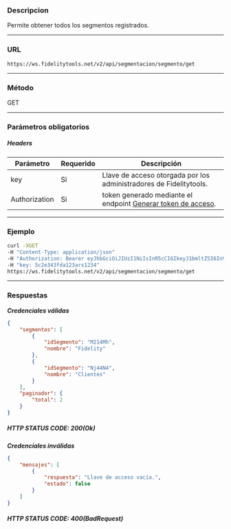 ### Descripcion
Permite obtener todos los segmentos registrados.
___

### URL
` https://ws.fidelitytools.net/v2/api/segmentacion/segmento/get `
___

### Método
GET
___
### Parámetros obligatorios

##### Headers

|Parámetro |Requerido |Descripción                 |
|----------|----------|----------------------------|
| key         | Si		 | Llave de acceso otorgada por los administradores de Fidelitytools. | 
| Authorization       | Si		 | token generado mediante el endpoint [Generar token de acceso](https://github.com/bebeto-fidelitytools/FidelitytoolsWS/blob/master/docs/autenticaci%C3%B3n.md). | 


___
### Ejemplo
```bash
curl -XGET 
-H "Content-Type: application/json" 
-H "Authorization: Bearer eyJhbGciOiJIUzI1NiIsInR5cCI6IkeyJ1bmltZSI6InVzZXJBY2Nlc3NDb25maWciLCJuYmYiOjE1NTYxMTk0MDcU1NjIwNTgwNywiaWF0IjoxNDA3LCJpc3MizovL3dzLmZpZGVsaXR5dG9vbHMubmV0L3YyIiwiYXVkIjoiaHR0cHM6Ly93cy5maWRlbGl0eXRvb2xzLm5ldC92MiJ9" 
-H "key: 5c2e343fda123ars1234" 
https://ws.fidelitytools.net/v2/api/segmentacion/segmento/get
```
___
### Respuestas
***Credenciales válidas***
```json
{
    "segmentos": [
        {
            "idSegmento": "M214Mh",
            "nombre": "Fidelity"
        },
        {
            "idSegmento": "Nj44N4",
            "nombre": "Clientes"
        }
    ],
    "paginador": {
        "total": 2
    }
}
```

##### HTTP STATUS CODE: 200(Ok)

***Credenciales inválidas***
```json
{
    "mensajes": [
        {
            "respuesta": "Llave de acceso vacía.",
            "estado": false
        }
    ]
}
```

##### HTTP STATUS CODE: 400(BadRequest)
 
